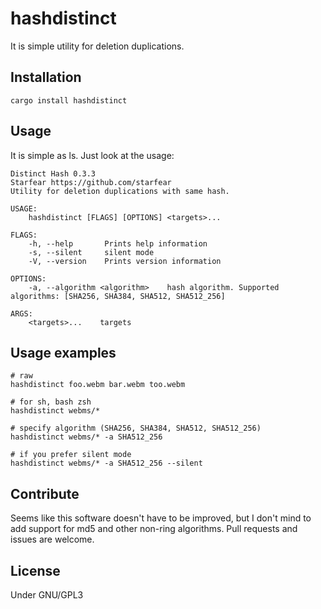 # hashdistinct
It is simple utility for deletion duplications.

## Installation
```
cargo install hashdistinct
```

## Usage
It is simple as ls. Just look at the usage:

```
Distinct Hash 0.3.3
Starfear https://github.com/starfear
Utility for deletion duplications with same hash.

USAGE:
    hashdistinct [FLAGS] [OPTIONS] <targets>...

FLAGS:
    -h, --help       Prints help information
    -s, --silent     silent mode
    -V, --version    Prints version information

OPTIONS:
    -a, --algorithm <algorithm>    hash algorithm. Supported algorithms: [SHA256, SHA384, SHA512, SHA512_256]

ARGS:
    <targets>...    targets
```

## Usage examples
```
# raw
hashdistinct foo.webm bar.webm too.webm

# for sh, bash zsh
hashdistinct webms/*

# specify algorithm (SHA256, SHA384, SHA512, SHA512_256)
hashdistinct webms/* -a SHA512_256

# if you prefer silent mode
hashdistinct webms/* -a SHA512_256 --silent
```

## Contribute
Seems like this software doesn't have to be improved, but I don't mind to add support for md5 and other non-ring algorithms.
Pull requests and issues are welcome.

## License
Under GNU/GPL3